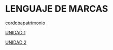# LENGUAJE DE MARCAS

[cordobapatrimonio](cordobapatrimonio/index.html)

[UNIDAD 1](ud1/README.md)

[UNIDAD 2](ud2/README.md)